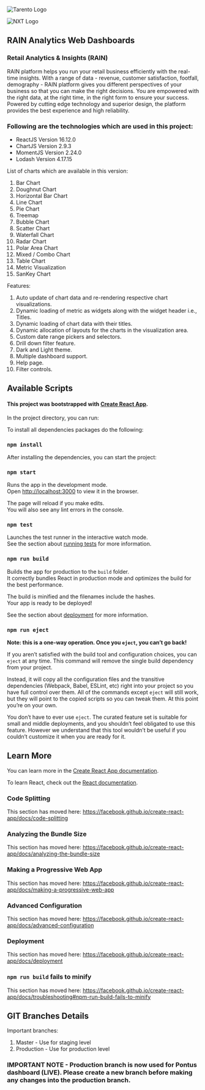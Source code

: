 ![Tarento Logo](https://www.tarento.com/static/7cd684d8c3e05b760bccce13583b092b/16256/op_logo.png)

![NXT Logo](https://nxt.tarento.com/img/logo-inner.svg)

## RAIN Analytics Web Dashboards

### Retail Analytics & Insights (RAIN)

RAIN platform helps you run your retail business efficiently with the real-time insights. With a range of data - revenue, customer satisfaction, footfall, demography - RAIN platform gives you different perspectives of your business so that you can make the right decisions. You are empowered with the right data, at the right time, in the right form to ensure your success. Powered by cutting edge technology and superior design, the platform provides the best experience and high reliability.


### [](https://git.idc.tarento.com/nxt/nxt-retail/rain-dashboard-react-web/-/releases#following-are-the-technologies-which-are-used-in-this-project)Following are the technologies which are used in this project:

-   ReactJS Version 16.12.0
-   ChartJS Version 2.9.3
-   MomentJS Version 2.24.0
-   Lodash Version 4.17.15

List of charts which are available in this version:

1.  Bar Chart
2.  Doughnut Chart
3.  Horizontal Bar Chart
4.  Line Chart
5.  Pie Chart
6.  Treemap
7.  Bubble Chart
8.  Scatter Chart
9.  Waterfall Chart
10.  Radar Chart
11. Polar Area Chart
12.  Mixed / Combo Chart
13.  Table Chart
14.  Metric Visualization
15.  SanKey Chart

Features:

1.  Auto update of chart data and re-rendering respective chart visualizations.
2.  Dynamic loading of metric as widgets along with the widget header i.e., Titles.
3.  Dynamic loading of chart data with their titles.
4.  Dynamic allocation of layouts for the charts in the visualization area.
5.  Custom date range pickers and selectors.
6.  Drill down filter feature.
7.  Dark and Light theme.
8.  Multiple dashboard support.
9.  Help page.
10. Filter controls.

## Available Scripts

#### This project was bootstrapped with [Create React App](https://github.com/facebook/create-react-app).

In the project directory, you can run:

To install all dependencies packages do the following:

### `npm install`

After installing the dependencies, you can start the project:

### `npm start`

Runs the app in the development mode.<br />
Open [http://localhost:3000](http://localhost:3000) to view it in the browser.

The page will reload if you make edits.<br />
You will also see any lint errors in the console.

### `npm test`

Launches the test runner in the interactive watch mode.<br />
See the section about [running tests](https://facebook.github.io/create-react-app/docs/running-tests) for more information.

### `npm run build`

Builds the app for production to the `build` folder.<br />
It correctly bundles React in production mode and optimizes the build for the best performance.

The build is minified and the filenames include the hashes.<br />
Your app is ready to be deployed!

See the section about [deployment](https://facebook.github.io/create-react-app/docs/deployment) for more information.

### `npm run eject`

**Note: this is a one-way operation. Once you `eject`, you can’t go back!**

If you aren’t satisfied with the build tool and configuration choices, you can `eject` at any time. This command will remove the single build dependency from your project.

Instead, it will copy all the configuration files and the transitive dependencies (Webpack, Babel, ESLint, etc) right into your project so you have full control over them. All of the commands except `eject` will still work, but they will point to the copied scripts so you can tweak them. At this point you’re on your own.

You don’t have to ever use `eject`. The curated feature set is suitable for small and middle deployments, and you shouldn’t feel obligated to use this feature. However we understand that this tool wouldn’t be useful if you couldn’t customize it when you are ready for it.

## Learn More

You can learn more in the [Create React App documentation](https://facebook.github.io/create-react-app/docs/getting-started).

To learn React, check out the [React documentation](https://reactjs.org/).

### Code Splitting

This section has moved here: https://facebook.github.io/create-react-app/docs/code-splitting

### Analyzing the Bundle Size

This section has moved here: https://facebook.github.io/create-react-app/docs/analyzing-the-bundle-size

### Making a Progressive Web App

This section has moved here: https://facebook.github.io/create-react-app/docs/making-a-progressive-web-app

### Advanced Configuration

This section has moved here: https://facebook.github.io/create-react-app/docs/advanced-configuration

### Deployment

This section has moved here: https://facebook.github.io/create-react-app/docs/deployment

### `npm run build` fails to minify

This section has moved here: https://facebook.github.io/create-react-app/docs/troubleshooting#npm-run-build-fails-to-minify

## GIT Branches Details

Important branches:

1. Master - Use for staging level
2. Production - Use for production level

### IMPORTANT NOTE - Production branch is now used for Pontus dashboard (LIVE). Please create a new branch before making any changes into the production branch.
